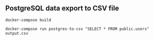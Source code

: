 ## PostgreSQL data export to CSV file
```
docker-compose build
```

```
docker-compose run postgres-to-csv "SELECT * FROM public.users" output.csv
```
